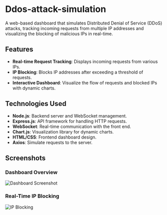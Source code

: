 # Ddos-attack-simulation

A web-based dashboard that simulates Distributed Denial of Service (DDoS) attacks, tracking incoming requests from multiple IP addresses and visualizing the blocking of malicious IPs in real-time.

## Features
- **Real-time Request Tracking**: Displays incoming requests from various IPs.
- **IP Blocking**: Blocks IP addresses after exceeding a threshold of requests.
- **Interactive Dashboard**: Visualize the flow of requests and blocked IPs with dynamic charts.

## Technologies Used
- **Node.js**: Backend server and WebSocket management.
- **Express.js**: API framework for handling HTTP requests.
- **WebSocket**: Real-time communication with the front end.
- **Chart.js**: Visualization library for dynamic charts.
- **HTML/CSS**: Frontend dashboard design.
- **Axios**: Simulate requests to the server.

## Screenshots

### Dashboard Overview
![Dashboard Screenshot](./assets/dashboard-overview.png)

### Real-Time IP Blocking
![IP Blocking](./assets/ip-blocking.gif)

